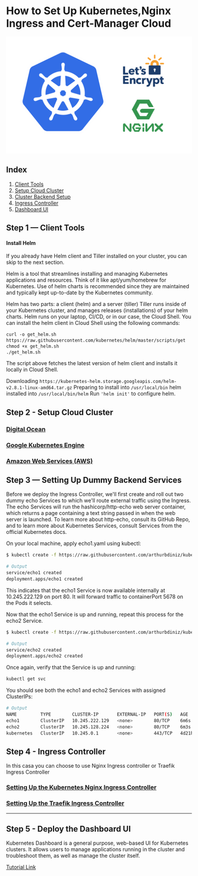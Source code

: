 # How to Set Up Kubernetes,Nginx Ingress and Cert-Manager Cloud

![header](images/header.png)


## Index

1. [Client Tools](https://github.com/arthurbdiniz/k8s-digital-ocean/#Step-1--Client-Tools)
2. [Setup Cloud Cluster](https://github.com/arthurbdiniz/k8s-digital-ocean/#Step-2--Setup-Cloud-Cluster)
3. [Cluster Backend Setup](https://github.com/arthurbdiniz/kubernetes-cloud-setup#step-3--setting-up-dummy-backend-services)
4. [Ingress Controller](https://github.com/arthurbdiniz/kubernetes-cloud-setup#step-4---ingress-controller)
5. [Dashboard UI](https://github.com/arthurbdiniz/k8s-digital-ocean/#Step-5---Deploy-the-Dashboard-UI)

## Step 1 — Client Tools


#### Install Helm
If you already have Helm client and Tiller installed on your cluster, you can skip to the next section.

Helm is a tool that streamlines installing and managing Kubernetes applications and resources. Think of it like apt/yum/homebrew for Kubernetes. Use of helm charts is recommended since they are maintained and typically kept up-to-date by the Kubernetes community.

Helm has two parts: a client (helm) and a server (tiller)
Tiller runs inside of your Kubernetes cluster, and manages releases (installations) of your helm charts.
Helm runs on your laptop, CI/CD, or in our case, the Cloud Shell.
You can install the helm client in Cloud Shell using the following commands:
```
curl -o get_helm.sh https://raw.githubusercontent.com/kubernetes/helm/master/scripts/get
chmod +x get_helm.sh
./get_helm.sh
```
The script above fetches the latest version of helm client and installs it locally in Cloud Shell.

Downloading `https://kubernetes-helm.storage.googleapis.com/helm-v2.8.1-linux-amd64.tar.gz`
Preparing to install into `/usr/local/bin`
helm installed into `/usr/local/bin/helm`
Run `'helm init'` to configure helm.


## Step 2 - Setup Cloud Cluster
### [Digital Ocean](https://github.com/arthurbdiniz/kubernetes-cloud-setup/blob/master/Digital_Ocean/digital-ocean.md)
### [Google Kubernetes Engine](https://github.com/arthurbdiniz/kubernetes-cloud-setup/blob/master/Google_Kubernetes_Engine/google_kubernetes_engine.md)
### [Amazon Web Services (AWS)](https://github.com/arthurbdiniz/kubernetes-cloud-setup/blob/master/Amazon_Web_Services/amazon-web-services.md)


## Step 3 — Setting Up Dummy Backend Services
Before we deploy the Ingress Controller, we'll first create and roll out two dummy echo Services to which we'll route external traffic using the Ingress. The echo Services will run the hashicorp/http-echo web server container, which returns a page containing a text string passed in when the web server is launched. To learn more about http-echo, consult its GitHub Repo, and to learn more about Kubernetes Services, consult Services from the official Kubernetes docs.

On your local machine, apply echo1.yaml using kubectl:
```bash
$ kubectl create -f https://raw.githubusercontent.com/arthurbdiniz/kubernetes-cloud-setup/master/deployments/echo1.yaml
```
```bash
# Output
service/echo1 created
deployment.apps/echo1 created
```

This indicates that the echo1 Service is now available internally at 10.245.222.129 on port 80. It will forward traffic to containerPort 5678 on the Pods it selects.

Now that the echo1 Service is up and running, repeat this process for the echo2 Service.
```bash
$ kubectl create -f https://raw.githubusercontent.com/arthurbdiniz/kubernetes-cloud-setup/master/deployments/echo2.yaml
```
```bash
# Output
service/echo2 created
deployment.apps/echo2 created
```

Once again, verify that the Service is up and running:
```bash
kubectl get svc
```
You should see both the echo1 and echo2 Services with assigned ClusterIPs:
```bash
# Output
NAME         TYPE        CLUSTER-IP       EXTERNAL-IP   PORT(S)   AGE
echo1        ClusterIP   10.245.222.129   <none>        80/TCP    6m6s
echo2        ClusterIP   10.245.128.224   <none>        80/TCP    6m3s
kubernetes   ClusterIP   10.245.0.1       <none>        443/TCP   4d21h
```

## Step 4 - Ingress Controller
In this casa you can choose to use Nginx Ingress controller or Traefik Ingress Controller

### [Setting Up the Kubernetes Nginx Ingress Controller](https://github.com/arthurbdiniz/kubernetes-cloud-setup/blob/master/nginx_ingress_controller.md)

### [Setting Up the Traefik Ingress Controller](https://github.com/arthurbdiniz/kubernetes-cloud-setup/blob/master/traefik.md)

---

## Step 5 - Deploy the Dashboard UI
Kubernetes Dashboard is a general purpose, web-based UI for Kubernetes clusters. It allows users to manage applications running in the cluster and troubleshoot them, as well as manage the cluster itself.

[Tutorial Link](https://github.com/arthurbdiniz/kubernetes-cloud-setup/blob/master/dashboard.md)
